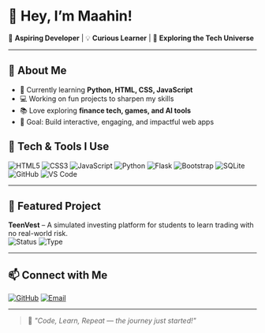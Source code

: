 # 👋 Hey, I’m Maahin!

🎯 **Aspiring Developer** | 💡 **Curious Learner** | 🚀 **Exploring the Tech Universe**

---

## 🚀 About Me
- 🌱 Currently learning **Python, HTML, CSS, JavaScript**
- 💻 Working on fun projects to sharpen my skills
- 📚 Love exploring **finance tech, games, and AI tools**
- 🎯 Goal: Build interactive, engaging, and impactful web apps

## 🚀 Tech & Tools I Use
![HTML5](https://img.shields.io/badge/HTML5-E34F26?style=for-the-badge&logo=html5&logoColor=white)
![CSS3](https://img.shields.io/badge/CSS3-1572B6?style=for-the-badge&logo=css3&logoColor=white)
![JavaScript](https://img.shields.io/badge/JavaScript-F7DF1E?style=for-the-badge&logo=javascript&logoColor=black)
![Python](https://img.shields.io/badge/Python-3776AB?style=for-the-badge&logo=python&logoColor=white)
![Flask](https://img.shields.io/badge/Flask-000000?style=for-the-badge&logo=flask&logoColor=white)
![Bootstrap](https://img.shields.io/badge/Bootstrap-7952B3?style=for-the-badge&logo=bootstrap&logoColor=white)
![SQLite](https://img.shields.io/badge/SQLite-003B57?style=for-the-badge&logo=sqlite&logoColor=white)
![GitHub](https://img.shields.io/badge/GitHub-181717?style=for-the-badge&logo=github&logoColor=white)
![VS Code](https://img.shields.io/badge/VS%20Code-007ACC?style=for-the-badge&logo=visualstudiocode&logoColor=white)

---

## 🌟 Featured Project  
**TeenVest** – A simulated investing platform for students to learn trading with no real-world risk.  
![Status](https://img.shields.io/badge/Status-Coming%20Soon-orange?style=for-the-badge)
![Type](https://img.shields.io/badge/Project-Web%20App-blue?style=for-the-badge)

---

## 📫 Connect with Me
[![GitHub](https://img.shields.io/badge/GitHub-MaahinHasan-181717?style=for-the-badge&logo=github)](https://github.com/maahin-codes)
[![Email](https://img.shields.io/badge/Email-Contact%20Me-red?style=for-the-badge&logo=gmail&logoColor=white)](mailto:maahin.hasan2101@gmail.com)



---

> 💬 *"Code, Learn, Repeat — the journey just started!"*
